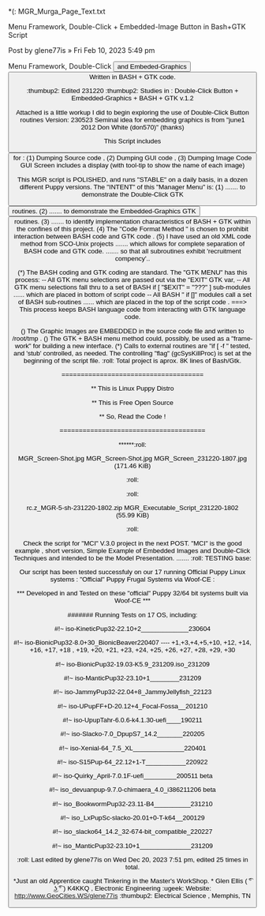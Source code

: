 *(: MGR_Murga_Page_Text.txt

 Menu Framework, Double-Click + Embedded-Image Button in Bash+GTK Script

Post by glene77is » Fri Feb 10, 2023 5:49 pm

Menu Framework, Double-Click <button> and Embeded-Graphics <button>
Written in BASH + GTK code.

:thumbup2: Edited 231220 :thumbup2:
Studies in : Double-Click Button + Embedded-Graphics + BASH + GTK v.1.2

Attached is a little workup I did to begin exploring
the use of Double-Click Button routines
Version: 230523
Seminal idea for embedding graphics is from "june1 2012 Don White (don570)" (thanks)

This Script includes <button> for :
(1) Dumping Source code ,
(2) Dumping GUI code ,
(3) Dumping Image Code
GUI Screen includes a display (with tool-tip to show the name of each image)

This MGR script is POLISHED, and runs "STABLE" on a daily basis, in a dozen different Puppy versions.
The "INTENT" of this "Manager Menu" is:
(1) ....... to demonstrate the Double-Click GTK <button> routines.
(2) ....... to demonstrate the Embedded-Graphics GTK <button> routines.
(3) ....... to identify implementation characteristics of BASH + GTK within the confines of this project.
(4) The "Code Format Method " is chosen to prohibit interaction between BASH code and GTK code .
(5) I have used an old XML code method from SCO-Unix projects
....... which allows for complete separation of BASH code and GTK code.
....... so that all subroutines exhibit 'recruitment compency'..

(*) The BASH coding and GTK coding are standard.
The "GTK MENU" has this process:
-- All GTK menu selections are passed out via the "EXIT" GTK var,
-- All GTK menu selections fall thru to a set of BASH if [ "$EXIT" = "???" ] sub-modules
...... which are placed in bottom of script code
-- All BASH " if []" modules call a set of BASH sub-routines
...... which are placed in the top of the script code .
===> This process keeps BASH language code from interacting with GTK language code.

() The Graphic Images are EMBEDDED in the source code file and written to /root/tmp .
() The GTK + BASH menu method could, possibly, be used as a "frame-work" for building a new interface.
(*) Calls to external routines are "if [ -f " tested, and 'stub' controlled, as needed.
The controlling "flag" (gcSysKillProc) is set at the beginning of the script file.
:roll:
Total project is aprox. 8K lines of Bash/Gtk.

=====================================

** This is Linux Puppy Distro

** This is Free Open Source 

** So, Read the Code ! 

======================================

******:roll:

MGR_Screen-Shot.jpg
    MGR_Screen-Shot.jpg	
    MGR_Screen_231220-1807.jpg (171.46 KiB)

:roll:

:roll:

rc.z_MGR-5-sh-231220-1802.zip
    MGR_Executable_Script_231220-1802	
    (55.99 KiB)


:roll:

Check the script for "MCI" V.3.0 project
in the next POST.
"MCI" is the good example , short version,
Simple Example of Embedded Images and Double-Click Techniques
and intended to be the Model Presentation.
.......
:roll:
TESTING base:

Our script has been tested successfuly
on our 17 running Official Puppy Linux systems :
"Official" Puppy Frugal Systems via Woof-CE :

*** Developed in and Tested on these "official" Puppy 32/64 bit systems built via Woof-CE ***

####### Running Tests on 17 OS, including:

#!~ iso-KineticPup32-22.10+2_____________230604

#!~ iso-BionicPup32-8.0+30_BionicBeaver220407
---- +1,+3,+4,+5,+10, +12, +14, +16, +17, +18 , +19, +20, +21, +23, +24, +25, +26, +27, +28, +29, +30

#!~ iso-BionicPup32-19.03-K5.9_231209.iso_231209

#!~ iso-ManticPup32-23.10+1________231209

#!~ iso-JammyPup32-22.04+8_JammyJellyfish_22123

#!~ iso-UPupFF+D-20.12+4_Focal-Fossa__201210

#!~ iso-UpupTahr-6.0.6-k4.1.30-uefi____190211

#!~ iso-Slacko-7.0_DpupS7_14.2_______220205

#!~ iso-Xenial-64_7.5_XL______________220401

#!~ iso-S15Pup-64_22.12+1-T___________220922

#!~ iso-Quirky_April-7.0.1F-uefi_________200511 beta

#!~ iso_devuanpup-9.7.0-chimaera_4.0_i386211206 beta

#!~ iso_BookwormPup32-23.11-B4__________231210

#!~ iso_LxPupSc-slacko-20.01+0-T-k64__200129

#!~ iso_slacko64_14.2_32-674-bit_compatible_220227

#!~ iso_ManticPup32-23.10+1______________231209

:roll:
Last edited by glene77is on Wed Dec 20, 2023 7:51 pm, edited 25 times in total.

*Just an old Apprentice caught Tinkering in the Master's WorkShop. *
Glen Ellis ( ͡° ͜ʖ ͡° ) K4KKQ , Electronic Engineering :ugeek:
Website: http://www.GeoCities.WS/glene77is :thumbup2:
Electrical Science , Memphis, TN

